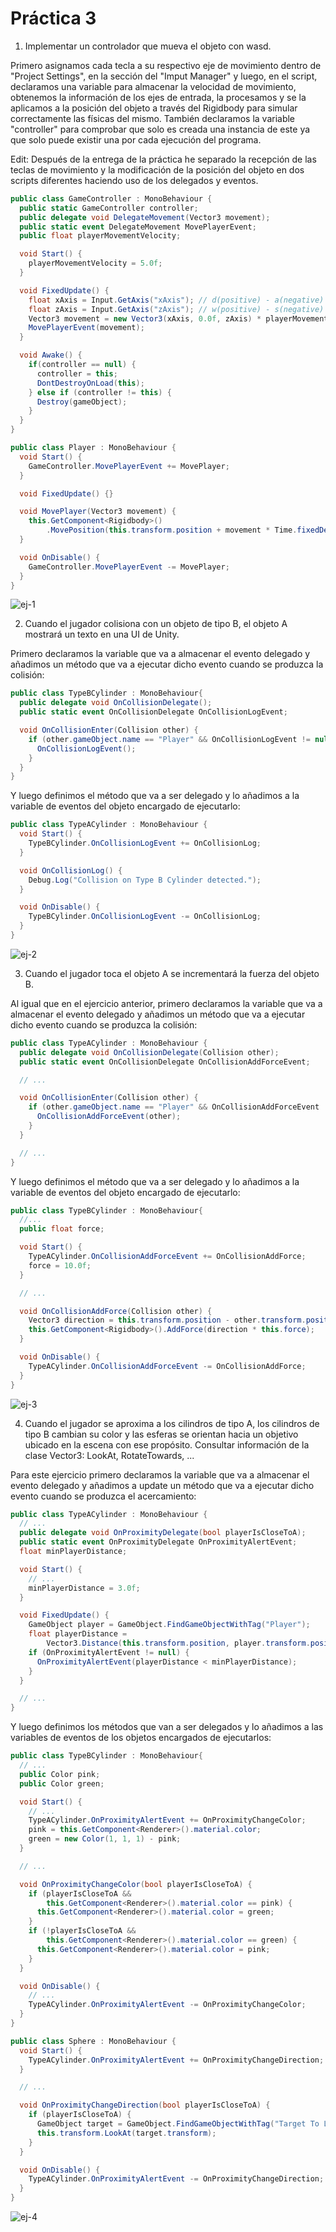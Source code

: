 # Práctica 3

1. Implementar un controlador que mueva el objeto con wasd.

Primero asignamos cada tecla a su respectivo eje de movimiento dentro de "Project Settings", en la sección del "Imput Manager" y luego, en el script, declaramos una variable para almacenar la velocidad de movimiento, obtenemos la información de los ejes de entrada, la procesamos y se la aplicamos a la posición del objeto a través del Rigidbody para simular correctamente las físicas del mismo. También declaramos la variable "controller" para comprobar que solo es creada una instancia de este ya que solo puede existir una por cada ejecución del programa.

Edit: Después de la entrega de la práctica he separado la recepción de las teclas de movimiento y la modificación de la posición del objeto en dos scripts diferentes haciendo uso de los delegados y eventos.

```cs
public class GameController : MonoBehaviour {
  public static GameController controller;
  public delegate void DelegateMovement(Vector3 movement);
  public static event DelegateMovement MovePlayerEvent;
  public float playerMovementVelocity;

  void Start() {
    playerMovementVelocity = 5.0f;
  }

  void FixedUpdate() {
    float xAxis = Input.GetAxis("xAxis"); // d(positive) - a(negative)
    float zAxis = Input.GetAxis("zAxis"); // w(positive) - s(negative)
    Vector3 movement = new Vector3(xAxis, 0.0f, zAxis) * playerMovementVelocity;
    MovePlayerEvent(movement);
  }

  void Awake() {
    if(controller == null) {
      controller = this;
      DontDestroyOnLoad(this);
    } else if (controller != this) {
      Destroy(gameObject);
    }
  }
}
```

```cs
public class Player : MonoBehaviour {
  void Start() {
    GameController.MovePlayerEvent += MovePlayer;
  }

  void FixedUpdate() {}

  void MovePlayer(Vector3 movement) {
    this.GetComponent<Rigidbody>()
        .MovePosition(this.transform.position + movement * Time.fixedDeltaTime);
  }

  void OnDisable() {
    GameController.MovePlayerEvent -= MovePlayer;
  }
}
```

![ej-1](./img/ej-1.gif)

2. Cuando el jugador colisiona con un objeto de tipo B, el objeto A mostrará un texto en una UI de Unity.

Primero declaramos la variable que va a almacenar el evento delegado y añadimos un método que va a ejecutar dicho evento cuando se produzca la colisión:

```cs
public class TypeBCylinder : MonoBehaviour{
  public delegate void OnCollisionDelegate();
  public static event OnCollisionDelegate OnCollisionLogEvent;

  void OnCollisionEnter(Collision other) {
    if (other.gameObject.name == "Player" && OnCollisionLogEvent != null) {
      OnCollisionLogEvent();
    }
  }
}
```

Y luego definimos el método que va a ser delegado y lo añadimos a la variable de eventos del objeto encargado de ejecutarlo:

```cs
public class TypeACylinder : MonoBehaviour {
  void Start() {
    TypeBCylinder.OnCollisionLogEvent += OnCollisionLog;
  }

  void OnCollisionLog() {
    Debug.Log("Collision on Type B Cylinder detected.");
  }

  void OnDisable() {
    TypeBCylinder.OnCollisionLogEvent -= OnCollisionLog;
  }
}
```

![ej-2](./img/ej-2.gif)

3. Cuando el jugador toca el objeto A se incrementará la fuerza del objeto B.

Al igual que en el ejercicio anterior, primero declaramos la variable que va a almacenar el evento delegado y añadimos un método que va a ejecutar dicho evento cuando se produzca la colisión:

```cs
public class TypeACylinder : MonoBehaviour {
  public delegate void OnCollisionDelegate(Collision other);
  public static event OnCollisionDelegate OnCollisionAddForceEvent;

  // ...

  void OnCollisionEnter(Collision other) {
    if (other.gameObject.name == "Player" && OnCollisionAddForceEvent != null) {
      OnCollisionAddForceEvent(other);
    }
  }

  // ...
}
```

Y luego definimos el método que va a ser delegado y lo añadimos a la variable de eventos del objeto encargado de ejecutarlo:

```cs
public class TypeBCylinder : MonoBehaviour{
  //...
  public float force;

  void Start() {
    TypeACylinder.OnCollisionAddForceEvent += OnCollisionAddForce;
    force = 10.0f;
  }

  // ...

  void OnCollisionAddForce(Collision other) {
    Vector3 direction = this.transform.position - other.transform.position;
    this.GetComponent<Rigidbody>().AddForce(direction * this.force);
  }

  void OnDisable() {
    TypeACylinder.OnCollisionAddForceEvent -= OnCollisionAddForce;
  }
}
```

![ej-3](./img/ej-3.gif)

4. Cuando el jugador se aproxima a los cilindros de tipo A, los cilindros de tipo B cambian su color y las esferas se orientan hacia un objetivo ubicado en la escena con ese propósito. Consultar información de la clase Vector3: LookAt, RotateTowards, ...

Para este ejercicio primero declaramos la variable que va a almacenar el evento delegado y añadimos a update un método que va a ejecutar dicho evento cuando se produzca el acercamiento:

```cs
public class TypeACylinder : MonoBehaviour {
  // ...
  public delegate void OnProximityDelegate(bool playerIsCloseToA);
  public static event OnProximityDelegate OnProximityAlertEvent;
  float minPlayerDistance;

  void Start() {
    // ...
    minPlayerDistance = 3.0f;
  }

  void FixedUpdate() {
    GameObject player = GameObject.FindGameObjectWithTag("Player");
    float playerDistance =
        Vector3.Distance(this.transform.position, player.transform.position);
    if (OnProximityAlertEvent != null) {
      OnProximityAlertEvent(playerDistance < minPlayerDistance);
    }
  }

  // ...
}
```

Y luego definimos los métodos que van a ser delegados y lo añadimos a las variables de eventos de los objetos encargados de ejecutarlos:

```cs
public class TypeBCylinder : MonoBehaviour{
  // ...
  public Color pink;
  public Color green;

  void Start() {
    // ...
    TypeACylinder.OnProximityAlertEvent += OnProximityChangeColor;
    pink = this.GetComponent<Renderer>().material.color;
    green = new Color(1, 1, 1) - pink;
  }

  // ...

  void OnProximityChangeColor(bool playerIsCloseToA) {
    if (playerIsCloseToA &&
        this.GetComponent<Renderer>().material.color == pink) {
      this.GetComponent<Renderer>().material.color = green;
    }
    if (!playerIsCloseToA &&
        this.GetComponent<Renderer>().material.color == green) {
      this.GetComponent<Renderer>().material.color = pink;
    }
  }

  void OnDisable() {
    // ...
    TypeACylinder.OnProximityAlertEvent -= OnProximityChangeColor;
  }
}
```

```cs
public class Sphere : MonoBehaviour {
  void Start() {
    TypeACylinder.OnProximityAlertEvent += OnProximityChangeDirection;
  }

  // ...

  void OnProximityChangeDirection(bool playerIsCloseToA) {
    if (playerIsCloseToA) {
      GameObject target = GameObject.FindGameObjectWithTag("Target To Look");
      this.transform.LookAt(target.transform);
    }
  }

  void OnDisable() {
    TypeACylinder.OnProximityAlertEvent -= OnProximityChangeDirection;
  }
}
```

![ej-4](./img/ej-4.gif)

